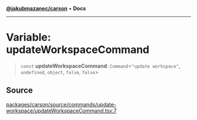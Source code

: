 [**@jakubmazanec/carson**](../README.md) • **Docs**

---

# Variable: updateWorkspaceCommand

> `const` **updateWorkspaceCommand**: `Command`\<`"update workspace"`, `undefined`, `object`,
> `false`, `false`\>

## Source

[packages/carson/source/commands/update-workspace/updateWorkspaceCommand.tsx:7](https://github.com/jakubmazanec/tools/blob/ff982fbbc1a4d22edeaae8b283ad7d8de4b15bd8/packages/carson/source/commands/update-workspace/updateWorkspaceCommand.tsx#L7)
